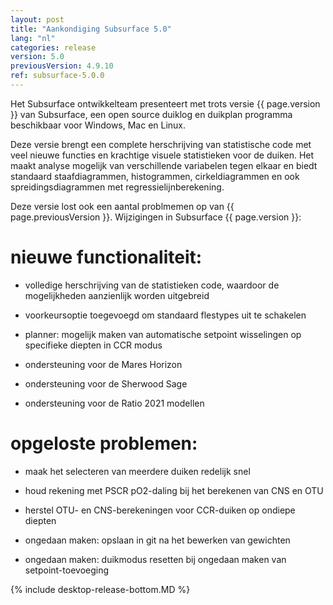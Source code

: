 ```yaml
---
layout: post
title: "Aankondiging Subsurface 5.0"
lang: "nl"
categories: release
version: 5.0
previousVersion: 4.9.10
ref: subsurface-5.0.0
---
```


Het Subsurface ontwikkelteam presenteert met trots versie {{ page.version }} van Subsurface, een open source duiklog en duikplan programma beschikbaar voor Windows, Mac en Linux.

Deze versie brengt een complete herschrijving van statistische code met veel nieuwe functies en krachtige visuele statistieken voor de duiken. Het maakt analyse mogelijk van verschillende variabelen tegen elkaar en biedt standaard staafdiagrammen, histogrammen, cirkeldiagrammen en ook spreidingsdiagrammen met regressielijnberekening.

Deze versie lost ook een aantal problmemen op van {{ page.previousVersion }}. Wijzigingen in Subsurface {{ page.version }}:

# nieuwe functionaliteit:

- volledige herschrijving van de statistieken code, waardoor de mogelijkheden aanzienlijk worden uitgebreid

- voorkeursoptie toegevoegd om standaard flestypes uit te schakelen

- planner: mogelijk maken van automatische setpoint wisselingen op specifieke diepten in CCR modus

- ondersteuning voor de Mares Horizon

- ondersteuning voor de Sherwood Sage

- ondersteuning voor de Ratio 2021 modellen

# opgeloste problemen:

- maak het selecteren van meerdere duiken redelijk snel

- houd rekening met PSCR pO2-daling bij het berekenen van CNS en OTU

- herstel OTU- en CNS-berekeningen voor CCR-duiken op ondiepe diepten

- ongedaan maken: opslaan in git na het bewerken van gewichten

- ongedaan maken: duikmodus resetten bij ongedaan maken van setpoint-toevoeging

{% include desktop-release-bottom.MD %}

